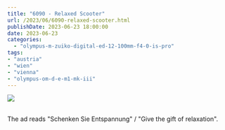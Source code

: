 ```yaml
---
title: "6090 - Relaxed Scooter"
url: /2023/06/6090-relaxed-scooter.html
publishDate: 2023-06-23 18:00:00
date: 2023-06-23
categories:
  - "olympus-m-zuiko-digital-ed-12-100mm-f4-0-is-pro"
tags:
- "austria"
- "wien"
- "vienna"
- "olympus-om-d-e-m1-mk-iii"
---
```

<div class="container">
<div class="center"><a target="_blank" href="https://d25zfm9zpd7gm5.cloudfront.net/1200x1200/2020/20200308_112827_lr.jpg"><img class="webfeedsFeaturedVisual" src="https://d25zfm9zpd7gm5.cloudfront.net/0600x0600/2020/20200308_112827_lr.jpg" /></a></div>
</div>
<br />

The ad reads "Schenken Sie Entspannung" / "Give the gift of relaxation". 

